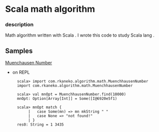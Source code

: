 Scala math algorithm
================

### description
Math algorithm written with Scala . I wrote this code to study Scala lang .

Samples
---

[Muenchausen Number](http://mathworld.wolfram.com/MuenchhausenNumber.html "MuenchhausenNumber")

+ on REPL

        scala> import com.rkaneko.algorithm.math.MuenchhausenNumber
        import com.rkaneko.algorithm.math.MuenchhausenNumber
       
        scala> val mnOpt = MuenchhausenNumber.find(10000)
        mnOpt: Option[Array[Int]] = Some([I@6920e5f1)

        scala> mnOpt match {
             |   case Some(mn) => mn mkString " "
             |   case None => "not found!"
             | }
        res0: String = 1 3435

